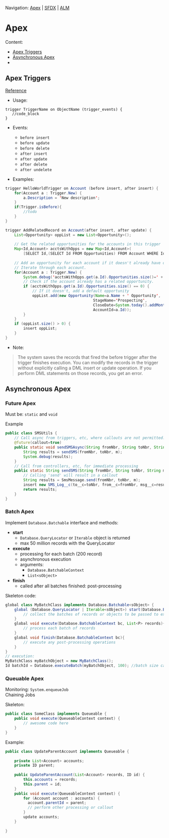 Navigation: [Apex](Apex.md) | [SFDX](SFDX.md) | [ALM](ALM.md)
# Apex

Content:
- [Apex Triggers](#triggers)
- [Asynchronous Apex](#async)
- 


## Apex Triggers <a name='triggers'></a>
[Reference](https://developer.salesforce.com/docs/atlas.en-us.220.0.apexcode.meta/apexcode/apex_triggers.htm)
- Usage:
```Apex
trigger TriggerName on ObjectName (trigger_events) {
   //code_block
}
```
- Events:
    - `before insert`
    - `before update`
    - `before delete`
    - `after insert`
    - `after update`
    - `after delete`
    - `after undelete`

- Examples:
```Java
trigger HelloWorldTrigger on Account (before insert, after insert) {
    for(Account a : Trigger.New) {
        a.Description = 'New description';
    }   
    if(Trigger.isBefore){
        //todo
    }
}
```

```Java
trigger AddRelatedRecord on Account(after insert, after update) {
    List<Opportunity> oppList = new List<Opportunity>();
    
    // Get the related opportunities for the accounts in this trigger
    Map<Id,Account> acctsWithOpps = new Map<Id,Account>(
        [SELECT Id,(SELECT Id FROM Opportunities) FROM Account WHERE Id IN :Trigger.New]);
    
    // Add an opportunity for each account if it doesn't already have one.
    // Iterate through each account.
    for(Account a : Trigger.New) {
        System.debug('acctsWithOpps.get(a.Id).Opportunities.size()=' + acctsWithOpps.get(a.Id).Opportunities.size());
        // Check if the account already has a related opportunity.
        if (acctsWithOpps.get(a.Id).Opportunities.size() == 0) {
            // If it doesn't, add a default opportunity
            oppList.add(new Opportunity(Name=a.Name + ' Opportunity',
                                       StageName='Prospecting',
                                       CloseDate=System.today().addMonths(1),
                                       AccountId=a.Id));
        }           
    }
    if (oppList.size() > 0) {
        insert oppList;
    }
}
```

- Note:
>The system saves the records that fired the before trigger after the trigger finishes execution. You can modify the records in the trigger without explicitly calling a DML insert or update operation. If you perform DML statements on those records, you get an error.


## Asynchronous Apex <a name='async'></a>
### Future Apex
Must be: `static` and `void`

Example
```Java
public class SMSUtils {
    // Call async from triggers, etc, where callouts are not permitted.
    @future(callout=true)
    public static void sendSMSAsync(String fromNbr, String toNbr, String m) {
        String results = sendSMS(fromNbr, toNbr, m);
        System.debug(results);
    }
    // Call from controllers, etc, for immediate processing
    public static String sendSMS(String fromNbr, String toNbr, String m) {
        // Calling 'send' will result in a callout
        String results = SmsMessage.send(fromNbr, toNbr, m);
        insert new SMS_Log__c(to__c=toNbr, from__c=fromNbr, msg__c=results);
        return results;
    }
}
```
### Batch Apex
Implement `Database.Batchable` interface and methods:
- **start**
    - `Database.QueryLocator` or `Iterable` object is returned
    - max 50 million records with the QueryLocator
- **execute**
    - processing for each batch (200 record)
    - asynchronous execution
    - arguments:
        - `Database.BatchableContext`
        - `List<sObject>`
- **finish**
    - called after all batches finished: post-processing

Skeleton code:
```Java
global class MyBatchClass implements Database.Batchable<sObject> {
    global (Database.QueryLocator | Iterable<sObject>) start(Database.BatchableContext bc) {
        // collect the batches of records or objects to be passed to execute
    }
    global void execute(Database.BatchableContext bc, List<P> records){
        // process each batch of records
    }    
    global void finish(Database.BatchableContext bc){
        // execute any post-processing operations
    }    
}
// execution:
MyBatchClass myBatchObject = new MyBatchClass(); 
Id batchId = Database.executeBatch(myBatchObject, 100); //batch size can be passed also
```


### Queuable Apex
Monitoring: `System.enqueueJob`<br>
Chaining Jobs

Skeleton:
```Java
public class SomeClass implements Queueable { 
    public void execute(QueueableContext context) {
        // awesome code here
    }
}
```
Example:
```Java
public class UpdateParentAccount implements Queueable {
    
    private List<Account> accounts;
    private ID parent;
    
    public UpdateParentAccount(List<Account> records, ID id) {
        this.accounts = records;
        this.parent = id;
    }
    public void execute(QueueableContext context) {
        for (Account account : accounts) {
          account.parentId = parent;
          // perform other processing or callout
        }
        update accounts;
    }
    
}


```
